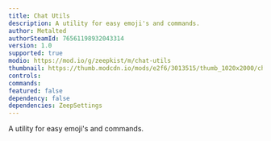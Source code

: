 ```yaml
---
title: Chat Utils
description: A utility for easy emoji's and commands.
author: Metalted
authorSteamId: 76561198932043314
version: 1.0
supported: true
modio: https://mod.io/g/zeepkist/m/chat-utils
thumbnail: https://thumb.modcdn.io/mods/e2f6/3013515/thumb_1020x2000/chatutils_banner.png
controls:
commands:
featured: false
dependency: false
dependencies: ZeepSettings
---
```


A utility for easy emoji's and commands.
